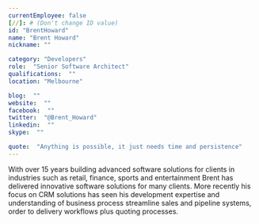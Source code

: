 ```yaml
---
currentEmployee: false
[//]: # (Don't change ID value)
id: "BrentHoward"
name: "Brent Howard"
nickname: ""

category: "Developers"
role:  "Senior Software Architect"
qualifications:  ""
location: "Melbourne"

blog:  ""
website:  ""
facebook:  ""
twitter:  "@Brent_Howard"
linkedin:  ""
skype:  ""

quote:  "Anything is possible, it just needs time and persistence"
---
```


With over 15 years building advanced software solutions for clients in industries such as retail, finance, sports and entertainment Brent has delivered innovative software solutions for many clients. More recently his focus on CRM solutions has seen his development expertise and understanding of business process streamline sales and pipeline systems, order to delivery workflows plus quoting processes.   